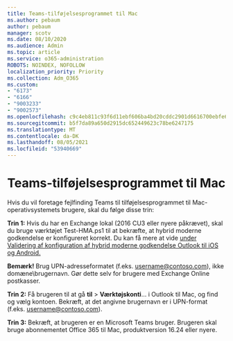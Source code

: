 ```yaml
---
title: Teams-tilføjelsesprogrammet til Mac
ms.author: pebaum
author: pebaum
manager: scotv
ms.date: 08/10/2020
ms.audience: Admin
ms.topic: article
ms.service: o365-administration
ROBOTS: NOINDEX, NOFOLLOW
localization_priority: Priority
ms.collection: Adm_O365
ms.custom:
- "6173"
- "6166"
- "9003233"
- "9002573"
ms.openlocfilehash: c9c4eb811c93f6d11ebf606ba4bd20cddc2901d6616700ebfe6ef597dd8dc006
ms.sourcegitcommit: b5f7da89a650d2915dc652449623c78be6247175
ms.translationtype: MT
ms.contentlocale: da-DK
ms.lasthandoff: 08/05/2021
ms.locfileid: "53940669"
---
```

# <a name="teams-add-in-for-mac"></a>Teams-tilføjelsesprogrammet til Mac

Hvis du vil foretage fejlfinding Teams til tilføjelsesprogrammet til Mac-operativsystemets brugere, skal du følge disse trin:

**Trin 1:** Hvis du har en Exchange lokal (2016 CU3 eller nyere påkrævet), skal du bruge værktøjet Test-HMA.ps1 til at bekræfte, at hybrid moderne godkendelse er konfigureret korrekt. Du kan få mere at vide [under Validering af konfiguration af hybrid moderne godkendelse Outlook til iOS og Android.](https://aka.ms/TestHMAEAS)  

**Bemærk!** Brug UPN-adresseformatet (f.eks. [username@contoso.com](mailto:username@contoso.com)), ikke domæne\brugernavn. Gør dette selv for brugere med Exchange Online postkasser.

**Trin 2:** Få brugeren til at gå **til**  >  **Værktøjskonti**... i Outlook til Mac, og find og vælg kontoen. Bekræft, at det angivne brugernavn er i UPN-format (f.eks. [username@contoso.com](mailto:username@contoso.com)).

**Trin 3:** Bekræft, at brugeren er en Microsoft Teams bruger. Brugeren skal bruge abonnementet Office 365 til Mac, produktversion 16.24 eller nyere.